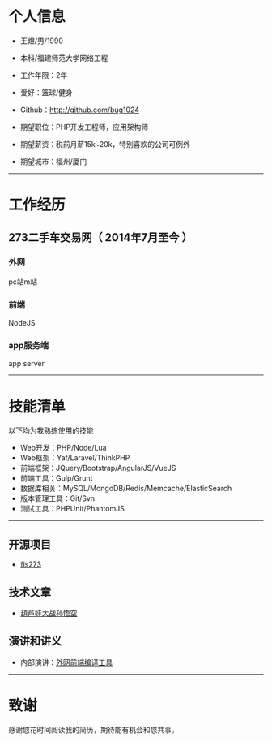 
# 个人信息

 - 王煜/男/1990
 - 本科/福建师范大学网络工程
 - 工作年限：2年
 - 爱好：篮球/健身
 - Github：http://github.com/bug1024

 - 期望职位：PHP开发工程师，应用架构师
 - 期望薪资：税前月薪15k~20k，特别喜欢的公司可例外
 - 期望城市：福州/厦门

---

# 工作经历

## 273二手车交易网（ 2014年7月至今 ）

### 外网
 pc站m站

### 前端
 NodeJS

### app服务端
 app server

---

# 技能清单

 以下均为我熟练使用的技能

 - Web开发：PHP/Node/Lua
 - Web框架：Yaf/Laravel/ThinkPHP
 - 前端框架：JQuery/Bootstrap/AngularJS/VueJS
 - 前端工具：Gulp/Grunt
 - 数据库相关：MySQL/MongoDB/Redis/Memcache/ElasticSearch
 - 版本管理工具：Git/Svn
 - 测试工具：PHPUnit/PhantomJS

---

## 开源项目

 - [fis273](http://github.com/bug1024/fis273)

## 技术文章

 - [葫芦娃大战孙悟空](http://www.baidu.com/)

## 演讲和讲义

 - 内部演讲：[外网前端编译工具](http://www.baidu.com/)

---

# 致谢
 感谢您花时间阅读我的简历，期待能有机会和您共事。
